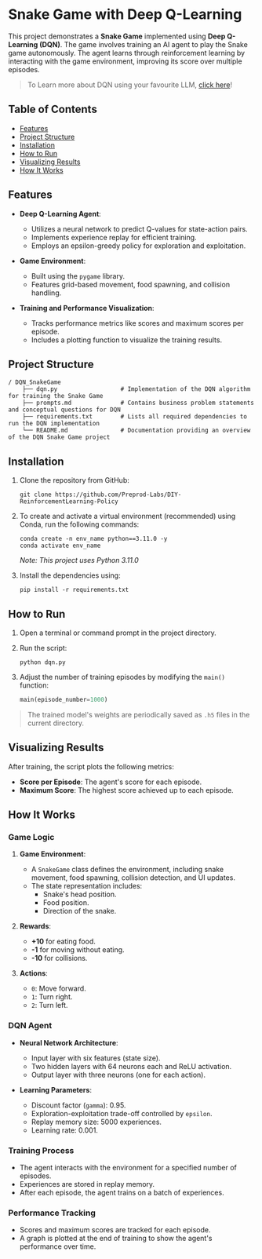 # Snake Game with Deep Q-Learning

This project demonstrates a **Snake Game** implemented using **Deep Q-Learning (DQN)**. The game involves training an AI agent to play the Snake game autonomously. The agent learns through reinforcement learning by interacting with the game environment, improving its score over multiple episodes.

> To Learn more about DQN using your favourite LLM, [click here](prompts.md)!

## Table of Contents
- [Features](#features)
- [Project Structure](#project-structure)
- [Installation](#installation)
- [How to Run](#how-to-run)
- [Visualizing Results](#visualizing-results)
- [How It Works](#how-it-works)

## Features

- **Deep Q-Learning Agent**: 
  - Utilizes a neural network to predict Q-values for state-action pairs.
  - Implements experience replay for efficient training.
  - Employs an epsilon-greedy policy for exploration and exploitation.

- **Game Environment**: 
  - Built using the `pygame` library.
  - Features grid-based movement, food spawning, and collision handling.

- **Training and Performance Visualization**:
  - Tracks performance metrics like scores and maximum scores per episode.
  - Includes a plotting function to visualize the training results.

## Project Structure
```
/ DQN_SnakeGame
    ├── dqn.py                  # Implementation of the DQN algorithm for training the Snake Game
    ├── prompts.md              # Contains business problem statements and conceptual questions for DQN
    ├── requirements.txt        # Lists all required dependencies to run the DQN implementation
    └── README.md               # Documentation providing an overview of the DQN Snake Game project
```
## Installation

1. Clone the repository from GitHub:
   ```
   git clone https://github.com/Preprod-Labs/DIY-ReinforcementLearning-Policy
   ```

2. To create and activate a virtual environment (recommended) using Conda, run the following commands:
   ```
   conda create -n env_name python==3.11.0 -y
   conda activate env_name
   ```
   *Note: This project uses Python 3.11.0*

3. Install the dependencies using:
   ```
   pip install -r requirements.txt
   ```

## How to Run

1. Open a terminal or command prompt in the project directory.

2. Run the script:
   ```
   python dqn.py
   ```

3. Adjust the number of training episodes by modifying the `main()` function:
   ```python
   main(episode_number=1000)
   ```

> The trained model's weights are periodically saved as `.h5` files in the current directory.

## Visualizing Results

After training, the script plots the following metrics:
- **Score per Episode**: The agent's score for each episode.
- **Maximum Score**: The highest score achieved up to each episode.

## How It Works

### Game Logic

1. **Game Environment**:
   - A `SnakeGame` class defines the environment, including snake movement, food spawning, collision detection, and UI updates.
   - The state representation includes:
     - Snake's head position.
     - Food position.
     - Direction of the snake.

2. **Rewards**:
   - **+10** for eating food.
   - **-1** for moving without eating.
   - **-10** for collisions.

3. **Actions**:
   - `0`: Move forward.
   - `1`: Turn right.
   - `2`: Turn left.

### DQN Agent

- **Neural Network Architecture**:
  - Input layer with six features (state size).
  - Two hidden layers with 64 neurons each and ReLU activation.
  - Output layer with three neurons (one for each action).

- **Learning Parameters**:
  - Discount factor (`gamma`): 0.95.
  - Exploration-exploitation trade-off controlled by `epsilon`.
  - Replay memory size: 5000 experiences.
  - Learning rate: 0.001.

### Training Process

- The agent interacts with the environment for a specified number of episodes.
- Experiences are stored in replay memory.
- After each episode, the agent trains on a batch of experiences.

### Performance Tracking

- Scores and maximum scores are tracked for each episode.
- A graph is plotted at the end of training to show the agent's performance over time.
